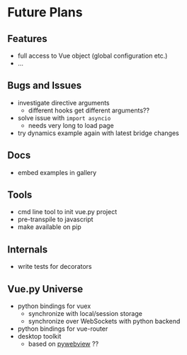 # Future Plans

## Features
* full access to Vue object (global configuration etc.)
* ...

## Bugs and Issues
* investigate directive arguments
  * different hooks get different arguments??
* solve issue with `import asyncio`
  * needs very long to load page
* try dynamics example again with latest bridge changes

## Docs
* embed examples in gallery

## Tools
* cmd line tool to init vue.py project
* pre-transpile to javascript
* make available on pip

## Internals
* write tests for decorators

## Vue.py Universe
* python bindings for vuex
  * synchronize with local/session storage
  * synchronize over WebSockets with python backend
* python bindings for vue-router
* desktop toolkit
  * based on [pywebview](https://github.com/r0x0r/pywebview) ??
